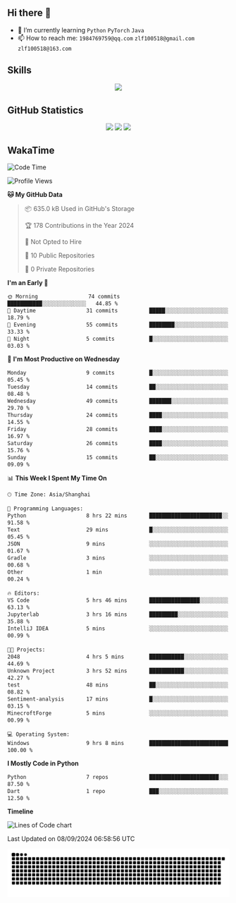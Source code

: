## Hi there 👋

- 🌱 I’m currently learning `Python` `PyTorch` `Java`
- 📫 How to reach me: `1984769759@qq.com` `zlf100518@gmail.com` `zlf100518@163.com`

## Skills
<div align="center"> <img src="https://skillicons.dev/icons?i=python,linux,git,github,html,css,js" /> </div>

## GitHub Statistics

<div align="center">
  <img src="https://github-readme-stats.vercel.app/api?username=mrcchenfeng&show_icons=true&theme=tokyonight" />
  <img src="https://github-readme-stats.vercel.app/api/top-langs/?username=mrcchenfeng&show_icons=true&theme=tokyonight" />
  <img src="https://github-readme-activity-graph.vercel.app/graph?username=mrcchenfeng&theme=xcode" />
</div>

## WakaTime

<!--START_SECTION:waka-->
![Code Time](http://img.shields.io/badge/Code%20Time-82%20hrs%2016%20mins-blue)

![Profile Views](http://img.shields.io/badge/Profile%20Views-2-blue)

**🐱 My GitHub Data** 

> 📦 635.0 kB Used in GitHub's Storage 
 > 
> 🏆 178 Contributions in the Year 2024
 > 
> 🚫 Not Opted to Hire
 > 
> 📜 10 Public Repositories 
 > 
> 🔑 0 Private Repositories 
 > 
**I'm an Early 🐤** 

```text
🌞 Morning                74 commits          ███████████░░░░░░░░░░░░░░   44.85 % 
🌆 Daytime                31 commits          █████░░░░░░░░░░░░░░░░░░░░   18.79 % 
🌃 Evening                55 commits          ████████░░░░░░░░░░░░░░░░░   33.33 % 
🌙 Night                  5 commits           █░░░░░░░░░░░░░░░░░░░░░░░░   03.03 % 
```
📅 **I'm Most Productive on Wednesday** 

```text
Monday                   9 commits           █░░░░░░░░░░░░░░░░░░░░░░░░   05.45 % 
Tuesday                  14 commits          ██░░░░░░░░░░░░░░░░░░░░░░░   08.48 % 
Wednesday                49 commits          ███████░░░░░░░░░░░░░░░░░░   29.70 % 
Thursday                 24 commits          ████░░░░░░░░░░░░░░░░░░░░░   14.55 % 
Friday                   28 commits          ████░░░░░░░░░░░░░░░░░░░░░   16.97 % 
Saturday                 26 commits          ████░░░░░░░░░░░░░░░░░░░░░   15.76 % 
Sunday                   15 commits          ██░░░░░░░░░░░░░░░░░░░░░░░   09.09 % 
```


📊 **This Week I Spent My Time On** 

```text
🕑︎ Time Zone: Asia/Shanghai

💬 Programming Languages: 
Python                   8 hrs 22 mins       ███████████████████████░░   91.58 % 
Text                     29 mins             █░░░░░░░░░░░░░░░░░░░░░░░░   05.45 % 
JSON                     9 mins              ░░░░░░░░░░░░░░░░░░░░░░░░░   01.67 % 
Gradle                   3 mins              ░░░░░░░░░░░░░░░░░░░░░░░░░   00.68 % 
Other                    1 min               ░░░░░░░░░░░░░░░░░░░░░░░░░   00.24 % 

🔥 Editors: 
VS Code                  5 hrs 46 mins       ████████████████░░░░░░░░░   63.13 % 
Jupyterlab               3 hrs 16 mins       █████████░░░░░░░░░░░░░░░░   35.88 % 
IntelliJ IDEA            5 mins              ░░░░░░░░░░░░░░░░░░░░░░░░░   00.99 % 

🐱‍💻 Projects: 
2048                     4 hrs 5 mins        ███████████░░░░░░░░░░░░░░   44.69 % 
Unknown Project          3 hrs 52 mins       ███████████░░░░░░░░░░░░░░   42.27 % 
test                     48 mins             ██░░░░░░░░░░░░░░░░░░░░░░░   08.82 % 
Sentiment-analysis       17 mins             █░░░░░░░░░░░░░░░░░░░░░░░░   03.15 % 
MinecroftForge           5 mins              ░░░░░░░░░░░░░░░░░░░░░░░░░   00.99 % 

💻 Operating System: 
Windows                  9 hrs 8 mins        █████████████████████████   100.00 % 
```

**I Mostly Code in Python** 

```text
Python                   7 repos             ██████████████████████░░░   87.50 % 
Dart                     1 repo              ███░░░░░░░░░░░░░░░░░░░░░░   12.50 % 
```



**Timeline**

![Lines of Code chart](https://raw.githubusercontent.com/mrcchenfeng/mrcchenfeng/main/assets/bar_graph.png)


 Last Updated on 08/09/2024 06:58:56 UTC
<!--END_SECTION:waka-->

<div align="center"><img src="./assets/github-snake-dark.svg" /></div>
